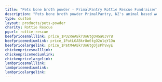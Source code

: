```yaml
---
title: "Pets bone broth powder - PrimalPantry Rottie Rescue Fundraiser"
description: "Pets bone broth powder PrimalPantry, NZ's animal based wellness drink for pets"
type: custom
layout: products/pets-powder
charity: Rottie Rescue
pgurl: rottie-rescue
beefpricesmalllink: price_1PU2ReABkrUo6tgOHGa03VrB
beefpricemediumlink: price_1PatLGABkrUo6tgO2ulqY1Du
beefpricelargelink: price_1PatM4ABkrUo6tgOjsPhVwyE
chickenpricesmalllink:
chickenpricemediumlink:
chickenpricelargelink:
lambpricesmalllink:
lambpricemediumlink:
lambpricelargelink:
---
```



